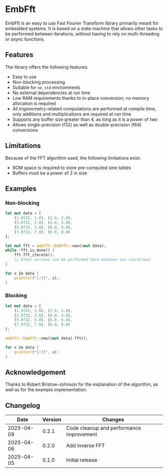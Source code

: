 # EmbFft

EmbFft is an easy to use Fast Fourier Transform library primarily meant for embedded systems.
It is based on a state machine that allows other tasks to be performed between iterations, without having to rely on multi-threading or async functions.


## Features

The library offers the following features:
* Easy to use
* Non-blocking processing
* Suitable for `no_std` environments
* No external dependencies at run time
* Low RAM requirements thanks to in-place conversion; no memory allocation is required
* All trigonometry-related computations are performed at compile time, only additions and multiplications are required at run time
* Supports any buffer size greater than 4, as long as it is a power of two
* Allows single-precision (f32) as well as double-precision (f64) conversions


## Limitations

Because of the FFT algorithm used, the following limitations exist:
* ROM space is required to store pre-computed sine tables
* Buffers must be a power of 2 in size


## Examples

### Non-blocking
```rust
let mut data = [
    (1.0f32, 1.0), (2.0, 2.0),
    (3.0f32, 3.0), (4.0, 4.0),
    (5.0f32, 5.0), (6.0, 6.0),
    (7.0f32, 7.0), (8.0, 8.0)
];

let mut fft = embfft::EmbFft::new(&mut data);
while !fft.is_done() {
    fft.fft_iterate();
    // Other actions can be performed here between two iterations
}

for x in data {
    println!("{:?}", x);
}
```

### Blocking
```rust
let mut data = [
    (1.0f32, 1.0), (2.0, 2.0),
    (3.0f32, 3.0), (4.0, 4.0),
    (5.0f32, 5.0), (6.0, 6.0),
    (7.0f32, 7.0), (8.0, 8.0)
];

embfft::EmbFft::new(&mut data).fft();

for x in data {
    println!("{:?}", x);
}
```


## Acknowledgement

Thanks to Robert Bristow-Johnson for the explanation of the algorithm, as well as for the example implementation.


## Changelog

| Date       | Version | Changes                                  |
|------------|---------|------------------------------------------|
| 2025-04-09 | 0.2.1   | Code cleanup and performance improvement |
| 2025-04-06 | 0.2.0   | Add inverse FFT                          |
| 2025-04-05 | 0.1.0   | Initial release                          |
